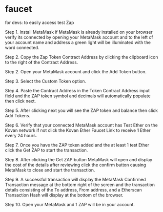 # faucet
for devs: to easily access test Zap


Step 1. Install MetaMask if MetaMask is already installed on your browser verify its connected by opening your MetaMask account and to the left of your account name and address a green light will be illuminated with the word connected.

Step 2. Copy the Zap Token Contract Address by clicking the clipboard icon to the right of the Contract Address.

Step 2. Open your MetaMask account and click the Add Token button.

Step 3. Select the Custom Token option.

Step 4. Paste the Contract Address in the Token Contract Address input field and the ZAP token symbol and decimals will automatically populate then click next.

Step 5. After clicking next you will see the ZAP token and balance then click Add Tokens.

Step 6. Verify that your connected MetaMask account has Test Ether on the Kovan network if not click the Kovan Ether Faucet Link to receive 1 Ether every 24 hours.

Step 7. Once you have the ZAP token added and the at least 1 test Ether click the Get ZAP to start the transaction.

Step 8. After clicking the Get ZAP button MetaMask will open and display the cost of the details after reviewing click the confirm button causing MetaMask to close and start the transaction.

Step 9. A successful transaction will display the MetaMask Confirmed Transaction message at the bottom right of the screen and the transaction details consisting of the To address, From address, and a Etherscan Transaction Hash will display at the bottom of the browser.

Step 10. Open your MetaMask  and 1 ZAP will be in your account.




